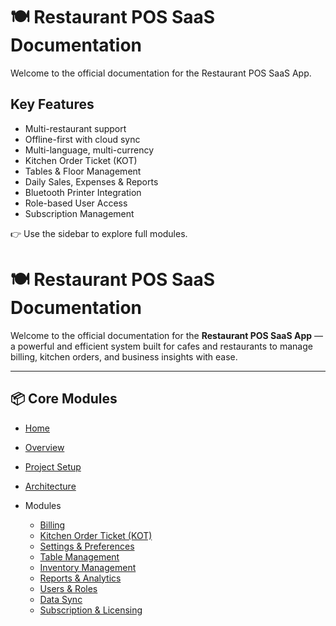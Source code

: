 # 🍽️ Restaurant POS SaaS Documentation

Welcome to the official documentation for the Restaurant POS SaaS App.

## Key Features

- Multi-restaurant support
- Offline-first with cloud sync
- Multi-language, multi-currency
- Kitchen Order Ticket (KOT)
- Tables & Floor Management
- Daily Sales, Expenses & Reports
- Bluetooth Printer Integration
- Role-based User Access
- Subscription Management

👉 Use the sidebar to explore full modules.


# 🍽️ Restaurant POS SaaS Documentation

Welcome to the official documentation for the **Restaurant POS SaaS App** — a powerful and efficient system built for cafes and restaurants to manage billing, kitchen orders, and business insights with ease.

---

## 📦 Core Modules

* [Home](/README.md)
* [Overview](guide/overview.md)
* [Project Setup](guide/setup.md)
* [Architecture](guide/architecture.md)

* Modules
  * [Billing](guide/modules/billing.md)
  * [Kitchen Order Ticket (KOT)](guide/modules/kot.md)
  * [Settings & Preferences](guide/modules/settings.md)
  * [Table Management](guide/modules/tables.md)
  * [Inventory Management](guide/modules/inventory.md)
  * [Reports & Analytics](guide/modules/reports.md)
  * [Users & Roles](guide/modules/users.md)
  * [Data Sync](guide/modules/sync.md)
  * [Subscription & Licensing](guide/modules/subscription.md)


